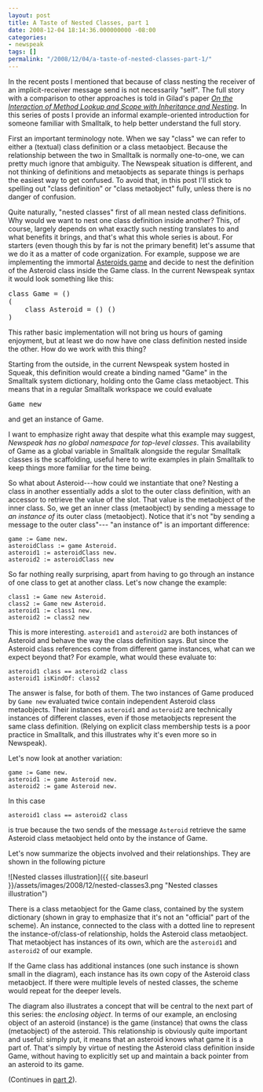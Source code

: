 ```yaml
---
layout: post
title: A Taste of Nested Classes, part 1
date: 2008-12-04 18:14:36.000000000 -08:00
categories:
- newspeak
tags: []
permalink: "/2008/12/04/a-taste-of-nested-classes-part-1/"
---
```

<p>In the recent posts I mentioned that because of class nesting the receiver of an implicit-receiver message send is not necessarily "self".  The full story with a comparison to other approaches is told in Gilad's paper <a href="http://bracha.org/dyla.pdf"><em>On the Interaction of Method Lookup and Scope with Inheritance and Nesting</em></a>. In this series of posts I provide an informal example-oriented introduction for someone familiar with Smalltalk, to help better understand the full story.</p>
<p>First an important terminology note. When we say "class" we can refer to either a (textual) class definition or a class metaobject. Because the relationship between the two in Smalltalk is normally one-to-one, we can pretty much ignore that ambiguity. The Newspeak situation is different, and not thinking of definitions and metaobjects as separate things is perhaps the easiest way to get confused. To avoid that, in this post I'll stick to spelling out "class definition" or "class metaobject" fully, unless there is no danger of confusion.</p>
<p>Quite naturally, "nested classes" first of all mean nested class definitions. Why would we want to nest one class definition inside another? This, of course, largely depends on what exactly such nesting translates to and what benefits it brings, and that's what this whole series is about. For starters (even though this by far is not the primary benefit) let's assume that we do it as a matter of code organization. For example, suppose we are implementing the immortal <a href="http://en.wikipedia.org/wiki/Asteroids_(computer_game)">Asteroids game</a> and decide to nest the definition of the Asteroid class inside the Game class. In the current Newspeak syntax it would look something like this:</p>
<pre class="smalltalk">
class Game = ()
(
    class Asteroid = () ()
)
</pre>
<p>This rather basic implementation will not bring us hours of gaming enjoyment, but at least we do now have one class definition nested inside the other. How do we work with this thing?</p>
<p>Starting from the outside, in the current Newspeak system hosted in Squeak, this definition would create a binding named "Game" in the Smalltalk system dictionary, holding onto the Game class metaobject. This means that in a regular Smalltalk workspace we could evaluate</p>
<pre class="smalltalk">
Game new
</pre>
<p>and get an instance of Game.</p>
<p>I want to emphasize right away that despite what this example may suggest, <em>Newspeak has no global namespace for top-level classes</em>. This availability of Game as a global variable in Smalltalk alongside the regular Smalltalk classes is the scaffolding, useful here to write examples in plain Smalltalk to keep things more familiar for the time being.</p>
<p>So what about Asteroid---how could we instantiate that one? Nesting a class in another essentially adds a slot to the outer class definition, with an accessor to retrieve the value of the slot. That value is the metaobject of the inner class. So, we get an inner class (metaobject) by sending a message to <em>an instance of</em> its outer class (metaobject). Notice that it's not "by sending a message to the outer class"---
"an instance of" is an important difference:</p>

```
game := Game new.
asteroidClass := game Asteroid.
asteroid1 := asteroidClass new.
asteroid2 := asteroidClass new
```

So far nothing really surprising, apart from having to go through an instance of one class to get at another class. Let's now change the example:

```
class1 := Game new Asteroid.
class2 := Game new Asteroid.
asteroid1 := class1 new.
asteroid2 := class2 new
```

This is more interesting. `asteroid1` and `asteroid2` are both instances of Asteroid and behave the way the class definition says. But since the Asteroid class references come from different game instances, what can we expect beyond that? For example, what would these evaluate to:

```
asteroid1 class == asteroid2 class
asteroid1 isKindOf: class2
```

The answer is false, for both of them. The two instances of Game produced by `Game new` evaluated twice contain independent Asteroid class metaobjects. Their instances `asteroid1` and `asteroid2` are technically instances of different classes, even if those metaobjects represent the same class definition. (Relying on explicit class membership tests is a poor practice in Smalltalk, and this illustrates why it's even more so in Newspeak).

Let's now look at another variation:

```
game := Game new.
asteroid1 := game Asteroid new.
asteroid2 := game Asteroid new.
```

In this case

```
asteroid1 class == asteroid2 class
```

is true because the two sends of the message `Asteroid` retrieve the same Asteroid class metaobject held onto by the instance of Game.

Let's now summarize the objects involved and their relationships. They are shown in the following picture

![Nested classes illustration]({{ site.baseurl }}/assets/images/2008/12/nested-classes3.png "Nested classes illustration")

There is a class metaobject for the Game class, contained by the system dictionary (shown in gray to emphasize that it's not an "official" part of the scheme). An instance, connected to the class with a dotted line to represent the instance-of/class-of relationship, holds the Asteroid class metaobject. That metaobject has instances of its own, which are the `asteroid1` and `asteroid2` of our example.

If the Game class has additional instances (one such instance is shown small in the diagram), each instance has its own copy of the Asteroid class metaobject. If there were multiple levels of nested classes, the scheme would repeat for the deeper levels.

The diagram also illustrates a concept that will be central to the next part of this series: the _enclosing object_. In terms of our example, an enclosing object of an asteroid (instance) is the game (instance) that owns the class (metaobject) of the asteroid. This relationship is obviously quite important and useful: simply put, it means that an asteroid knows what game it is a part of. That's simply by virtue of nesting the Asteroid class definition inside Game, without having to explicitly set up and maintain a back pointer from an asteroid to its game.

(Continues in [part 2](/3plus4/2008/12/07/a-taste-of-nested-classes-part-2/)).

